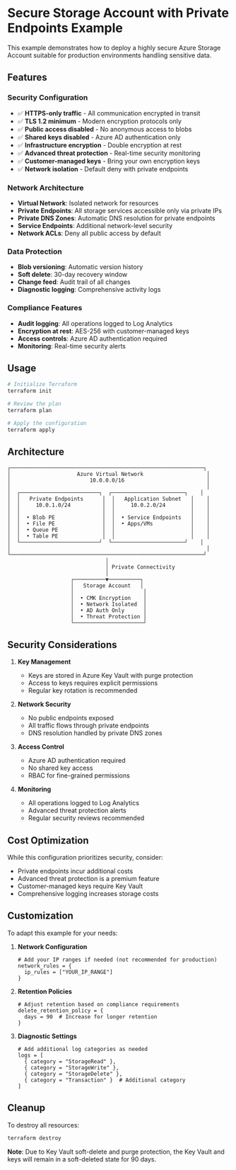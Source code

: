 # Secure Storage Account with Private Endpoints Example

This example demonstrates how to deploy a highly secure Azure Storage Account suitable for production environments handling sensitive data.

## Features

### Security Configuration
- ✅ **HTTPS-only traffic** - All communication encrypted in transit
- ✅ **TLS 1.2 minimum** - Modern encryption protocols only
- ✅ **Public access disabled** - No anonymous access to blobs
- ✅ **Shared keys disabled** - Azure AD authentication only
- ✅ **Infrastructure encryption** - Double encryption at rest
- ✅ **Advanced threat protection** - Real-time security monitoring
- ✅ **Customer-managed keys** - Bring your own encryption keys
- ✅ **Network isolation** - Default deny with private endpoints

### Network Architecture
- **Virtual Network**: Isolated network for resources
- **Private Endpoints**: All storage services accessible only via private IPs
- **Private DNS Zones**: Automatic DNS resolution for private endpoints
- **Service Endpoints**: Additional network-level security
- **Network ACLs**: Deny all public access by default

### Data Protection
- **Blob versioning**: Automatic version history
- **Soft delete**: 30-day recovery window
- **Change feed**: Audit trail of all changes
- **Diagnostic logging**: Comprehensive activity logs

### Compliance Features
- **Audit logging**: All operations logged to Log Analytics
- **Encryption at rest**: AES-256 with customer-managed keys
- **Access controls**: Azure AD authentication required
- **Monitoring**: Real-time security alerts

## Usage

```bash
# Initialize Terraform
terraform init

# Review the plan
terraform plan

# Apply the configuration
terraform apply
```

## Architecture

```
┌─────────────────────────────────────────────────────────────┐
│                     Azure Virtual Network                    │
│                         10.0.0.0/16                          │
│                                                              │
│  ┌─────────────────────────┐  ┌───────────────────────┐    │
│  │   Private Endpoints      │  │   Application Subnet   │    │
│  │     10.0.1.0/24          │  │     10.0.2.0/24        │    │
│  │                          │  │                        │    │
│  │  • Blob PE               │  │  • Service Endpoints   │    │
│  │  • File PE               │  │  • Apps/VMs            │    │
│  │  • Queue PE              │  │                        │    │
│  │  • Table PE              │  │                        │    │
│  └─────────────────────────┘  └───────────────────────┘    │
│                                                              │
└─────────────────────────────────────────────────────────────┘
                               │
                               │ Private Connectivity
                               │
                    ┌──────────▼──────────┐
                    │   Storage Account   │
                    │                      │
                    │  • CMK Encryption    │
                    │  • Network Isolated  │
                    │  • AD Auth Only      │
                    │  • Threat Protection │
                    └──────────────────────┘
```

## Security Considerations

1. **Key Management**
   - Keys are stored in Azure Key Vault with purge protection
   - Access to keys requires explicit permissions
   - Regular key rotation is recommended

2. **Network Security**
   - No public endpoints exposed
   - All traffic flows through private endpoints
   - DNS resolution handled by private DNS zones

3. **Access Control**
   - Azure AD authentication required
   - No shared key access
   - RBAC for fine-grained permissions

4. **Monitoring**
   - All operations logged to Log Analytics
   - Advanced threat protection alerts
   - Regular security reviews recommended

## Cost Optimization

While this configuration prioritizes security, consider:
- Private endpoints incur additional costs
- Advanced threat protection is a premium feature
- Customer-managed keys require Key Vault
- Comprehensive logging increases storage costs

## Customization

To adapt this example for your needs:

1. **Network Configuration**
   ```hcl
   # Add your IP ranges if needed (not recommended for production)
   network_rules = {
     ip_rules = ["YOUR_IP_RANGE"]
   }
   ```

2. **Retention Policies**
   ```hcl
   # Adjust retention based on compliance requirements
   delete_retention_policy = {
     days = 90  # Increase for longer retention
   }
   ```

3. **Diagnostic Settings**
   ```hcl
   # Add additional log categories as needed
   logs = [
     { category = "StorageRead" },
     { category = "StorageWrite" },
     { category = "StorageDelete" },
     { category = "Transaction" }  # Additional category
   ]
   ```

## Cleanup

To destroy all resources:

```bash
terraform destroy
```

**Note**: Due to Key Vault soft-delete and purge protection, the Key Vault and keys will remain in a soft-deleted state for 90 days.